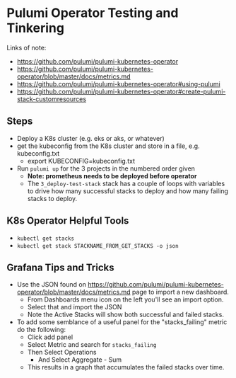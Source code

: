 # Pulumi Operator Testing and Tinkering

Links of note:
* https://github.com/pulumi/pulumi-kubernetes-operator
* https://github.com/pulumi/pulumi-kubernetes-operator/blob/master/docs/metrics.md 
* https://github.com/pulumi/pulumi-kubernetes-operator#using-pulumi
* https://github.com/pulumi/pulumi-kubernetes-operator#create-pulumi-stack-customresources 

## Steps
* Deploy a K8s cluster (e.g. eks or aks, or whatever)
* get the kubeconfig from the K8s cluster and store in a file, e.g. kubeconfig.txt
  * export KUBECONFIG=kubeconfig.txt
* Run `pulumi up` for the 3 projects in the numbered order given
  * **Note: prometheus needs to be deployed before operator**
  * The `3_deploy-test-stack` stack has a couple of loops with variables to drive how many successful stacks to deploy and how many failing stacks to deploy.

## K8s Operator Helpful Tools
* `kubectl get stacks`
* `kubectl get stack STACKNAME_FROM_GET_STACKS -o json`

## Grafana Tips and Tricks
* Use the JSON found on https://github.com/pulumi/pulumi-kubernetes-operator/blob/master/docs/metrics.md 
 page to import a new dashboard.
  * From Dashboards menu icon on the left you'll see an import option.
  * Select that and import the JSON
  * Note the Active Stacks will show both successful and failed stacks.
* To add some semblance of a useful panel for the "stacks_failing" metric do the following:
  * Click add panel
  * Select Metric and search for `stacks_failing`
  * Then Select Operations
    * And Select Aggregate - Sum
  * This results in a graph that accumulates the failed stacks over time.

